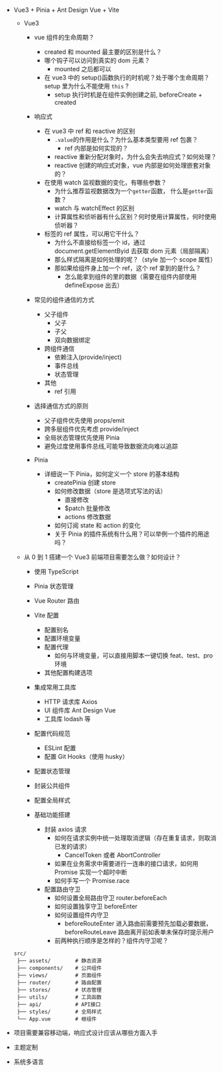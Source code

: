 - Vue3 + Pinia + Ant Design Vue + Vite

  - Vue3

    - vue 组件的生命周期？

      - created 和 mounted 最主要的区别是什么？
      - 哪个钩子可以访问到真实的 dom 元素？
        - mounted 之后都可以
      - 在 vue3 中的 setup()函数执行的时机呢？处于哪个生命周期？setup 里为什么不能使用 `this` ?
        - setup 执行时机是在组件实例创建之前, beforeCreate + created

    - 响应式

      - 在 vue3 中 ref 和 reactive 的区别
        - `.value`的作用是什么？为什么基本类型要用 ref 包裹？
          - ref 内部是如何实现的？
        - reactive 重新分配对象时，为什么会失去响应式？如何处理？
        - reactive 创建的响应式对象，vue 内部是如何处理嵌套对象的？
      - 在使用 watch 监视数据的变化，有哪些参数？
        - 为什么推荐监视数据改为一个`getter`函数， 什么是`getter`函数？
        - watch 与 watchEffect 的区别
        - 计算属性和侦听器有什么区别？何时使用计算属性，何时使用侦听器？
      - 标签的 ref 属性，可以用它干什么？
        - 为什么不直接给标签一个 id，通过 document.getElementByid 去获取 dom 元素（局部隔离）
        - 那么样式隔离是如何处理的呢？（style 加一个 scope 属性）
        - 那如果给组件身上加一个 ref，这个 ref 拿到的是什么？
          - 怎么能拿到组件的里的数据（需要在组件内部使用 defineExpose 出去）

    - 常见的组件通信的方式
      - 父子组件
        - 父子
        - 子父
        - 双向数据绑定
      - 跨组件通信
        - 依赖注入(provide/inject)
        - 事件总线
        - 状态管理
      - 其他
        - ref 引用
    - 选择通信方式的原则

      - 父子组件优先使用 props/emit
      - 跨多层组件优先考虑 provide/inject
      - 全局状态管理优先使用 Pinia
      - 避免过度使用事件总线,可能导致数据流向难以追踪

    - Pinia
      - 详细说一下 Pinia，如何定义一个 store 的基本结构
        - createPinia 创建 store
        - 如何修改数据（store 是选项式写法的话）
          - 直接修改
          - $patch 批量修改
          - actions 修改数据
        - 如何订阅 state 和 action 的变化
        - 关于 Pinia 的插件系统有什么用？可以举例一个插件的用途吗？

  - 从 0 到 1 搭建一个 Vue3 前端项目需要怎么做？如何设计？

    - 使用 TypeScript
    - Pinia 状态管理
    - Vue Router 路由
    - Vite 配置

      - 配置别名
      - 配置环境变量
      - 配置代理
        - 如何与环境变量，可以直接用脚本一键切换 feat、test、pro 环境
      - 其他配置构建选项

    - 集成常用工具库
      - HTTP 请求库 Axios
      - UI 组件库 Ant Design Vue
      - 工具库 lodash 等
    - 配置代码规范
      - ESLint 配置
      - 配置 Git Hooks（使用 husky）
    - 配置状态管理
    - 封装公共组件
    - 配置全局样式

    - 基础功能搭建
      - 封装 axios 请求
        - 如何在请求实例中统一处理取消逻辑（存在重复请求，则取消已发的请求）
          - CancelToken 或者 AbortController
        - 如果在业务需求中需要进行一连串的接口请求，如何用 Promise 实现一个超时中断
        - 如何手写一个 Promise.race
      - 配置路由守卫
        - 如何设置全局路由守卫 router.beforeEach
        - 如何设置独享守卫 beforeEnter
        - 如何设置组件内守卫
          - beforeRouteEnter 进入路由前需要预先加载必要数据，beforeRouteLeave 路由离开前如表单未保存时提示用户
        - 前两种执行顺序是怎样的？组件内守卫呢？

  ```
  src/
   ├── assets/        # 静态资源
   ├── components/    # 公共组件
   ├── views/         # 页面组件
   ├── router/        # 路由配置
   ├── stores/        # 状态管理
   ├── utils/         # 工具函数
   ├── api/           # API接口
   ├── styles/        # 全局样式
   └── App.vue        # 根组件
  ```

- 项目需要兼容移动端，响应式设计应该从哪些方面入手

- 主题定制
- 系统多语言


